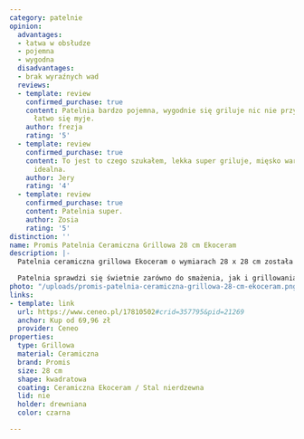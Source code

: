 ```yaml
---
category: patelnie
opinion:
  advantages:
  - łatwa w obsłudze
  - pojemna
  - wygodna
  disadvantages:
  - brak wyraźnych wad
  reviews:
  - template: review
    confirmed_purchase: true
    content: Patelnia bardzo pojemna, wygodnie się griluje nic nie przywiera do dna.Bardzo
      łatwo się myje.
    author: frezja
    rating: '5'
  - template: review
    confirmed_purchase: true
    content: To jest to czego szukałem, lekka super griluje, mięsko warzywa porostu
      idealna.
    author: Jery
    rating: '4'
  - template: review
    confirmed_purchase: true
    content: Patelnia super.
    author: Zosia
    rating: '5'
distinction: ''
name: Promis Patelnia Ceramiczna Grillowa 28 cm Ekoceram
description: |-
  Patelnia ceramiczna grillowa Ekoceram o wymiarach 28 x 28 cm została wykonana za pomocą odlewu aluminiowego. Szczególne właściwości tworzywa sprawiają, że produkt doskonale rozprowadza, akumuluje, a przede wszystkim utrzymuje ciepło. Patelnię pokryto specjalną, nieprzywierającą powłoką ceramiczną, która zapobiega powstawaniu rys i odkształceń dna.

  Patelnia sprawdzi się świetnie zarówno do smażenia, jak i grillowania różnego rodzaju potraw. Innowacyjna powłoka Ekoceram pozwala na zdrowe gotowanie posiłków bez użycia oleju lub z wykorzystaniem jego niewielkiej ilości. Lejki zastosowane na krawędziach naczynia umożliwiają odsączenie zbyt dużej ilości tłuszczu w dowolnym momencie. Dzięki aluminium wykorzystanym do produkcji patelni nagrzewa się ona wyjątkowo szybko, tym samym oszczędzając znaczną ilość wykorzystywanej podczas smażenia energii. Rączkę patelni zaprojektowano w oparciu o technologię Soft-Touch. Aby wydłużyć żywotność produktu, zaleca się wyłącznie jego ręczne mycie.
photo: "/uploads/promis-patelnia-ceramiczna-grillowa-28-cm-ekoceram.png"
links:
- template: link
  url: https://www.ceneo.pl/17810502#crid=357795&pid=21269
  anchor: Kup od 69,96 zł
  provider: Ceneo
properties:
  type: Grillowa
  material: Ceramiczna
  brand: Promis
  size: 28 cm
  shape: kwadratowa
  coating: Ceramiczna Ekoceram / Stal nierdzewna
  lid: nie
  holder: drewniana
  color: czarna

---
```

